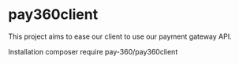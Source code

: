 # pay360client
This project aims to ease our client to use our payment gateway API.

Installation
composer require pay-360/pay360client